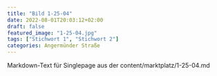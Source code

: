 ```yaml
---
title: "Bild 1-25-04"
date: 2022-08-01T20:03:12+02:00
draft: false
featured_image: "1-25-04.jpg"
tags: ["Stichwort 1", "Stichwort 2"]
categories: Angermünder Straße
---
```



Markdown-Text für Singlepage aus der content/marktplatz/1-25-04.md